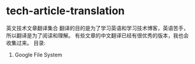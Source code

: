 # tech-article-translation
英文技术文章翻译集合
翻译的目的是为了学习英语和学习技术博客，英语苦手，所以翻译是为了阅读和理解。
有些文章的中文翻译已经有很优秀的版本，我也会收集过来。
目录:
1. Google File System
